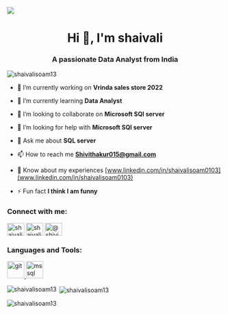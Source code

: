 <img src="https://media.licdn.com/dms/image/D5616AQGgWO0U0nQw-A/profile-displaybackgroundimage-shrink_350_1400/0/1705037687883?e=1710374400&v=beta&t=yz3IM2ZJgtFj2_Ruh3RiYmhri3UtK0dJRyJpDU9NhD0">
<h1 align="center">Hi 👋, I'm shaivali</h1>
<h3 align="center">A passionate Data Analyst from India</h3>

<p align="left"> <img src="https://komarev.com/ghpvc/?username=shaivalisoam13&label=Profile%20views&color=0e75b6&style=flat" alt="shaivalisoam13" /> </p>

- 🔭 I’m currently working on **Vrinda sales store 2022**

- 🌱 I’m currently learning **Data Analyst**

- 👯 I’m looking to collaborate on **Microsoft SQl server**

- 🤝 I’m looking for help with **Microsoft SQl server**

- 💬 Ask me about **SQL server**

- 📫 How to reach me **Shivithakur015@gmail.com**

- 📄 Know about my experiences [www.linkedin.com/in/shaivalisoam0103](www.linkedin.com/in/shaivalisoam0103)

- ⚡ Fun fact **I think I am funny**

<h3 align="left">Connect with me:</h3>
<p align="left">
<a href="https://linkedin.com/in/shaivalisoam0103" target="blank"><img align="center" src="https://raw.githubusercontent.com/rahuldkjain/github-profile-readme-generator/master/src/images/icons/Social/linked-in-alt.svg" alt="shaivalisoam0103" height="30" width="40" /></a>
<a href="https://kaggle.com/shaivali soam" target="blank"><img align="center" src="https://raw.githubusercontent.com/rahuldkjain/github-profile-readme-generator/master/src/images/icons/Social/kaggle.svg" alt="shaivali soam" height="30" width="40" /></a>
<a href="https://www.youtube.com/c/@shivi9548" target="blank"><img align="center" src="https://raw.githubusercontent.com/rahuldkjain/github-profile-readme-generator/master/src/images/icons/Social/youtube.svg" alt="@shivi9548" height="30" width="40" /></a>
</p>

<h3 align="left">Languages and Tools:</h3>
<p align="left"> <a href="https://git-scm.com/" target="_blank" rel="noreferrer"> <img src="https://www.vectorlogo.zone/logos/git-scm/git-scm-icon.svg" alt="git" width="40" height="40"/> </a> <a href="https://www.microsoft.com/en-us/sql-server" target="_blank" rel="noreferrer"> <img src="https://www.svgrepo.com/show/303229/microsoft-sql-server-logo.svg" alt="mssql" width="40" height="40"/> </a> </p>

<p><img align="left" src="https://github-readme-stats.vercel.app/api/top-langs?username=shaivalisoam13&show_icons=true&locale=en&layout=compact" alt="shaivalisoam13" /></p>

<p>&nbsp;<img align="center" src="https://github-readme-stats.vercel.app/api?username=shaivalisoam13&show_icons=true&locale=en" alt="shaivalisoam13" /></p>

<p><img align="center" src="https://github-readme-streak-stats.herokuapp.com/?user=shaivalisoam13&" alt="shaivalisoam13" /></p>


<!---
shaivalisoam13/shaivalisoam13 is a ✨ special ✨ repository because its `README.md` (this file) appears on your GitHub profile.
You can click the Preview link to take a look at your changes.
--->
